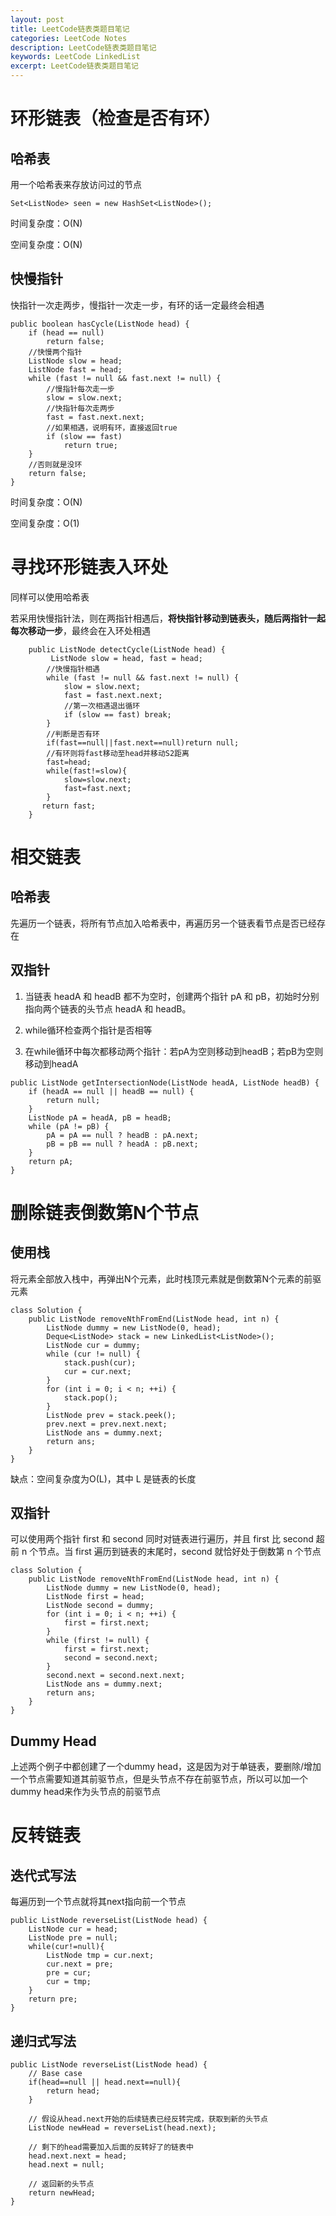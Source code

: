 ```yaml
---
layout: post
title: LeetCode链表类题目笔记
categories: LeetCode Notes
description: LeetCode链表类题目笔记
keywords: LeetCode LinkedList
excerpt: LeetCode链表类题目笔记
---
```


# 环形链表（检查是否有环）
## 哈希表
用一个哈希表来存放访问过的节点
```
Set<ListNode> seen = new HashSet<ListNode>();
```
时间复杂度：O(N)

空间复杂度：O(N)

## 快慢指针
快指针一次走两步，慢指针一次走一步，有环的话一定最终会相遇
```
public boolean hasCycle(ListNode head) {
    if (head == null)
        return false;
    //快慢两个指针
    ListNode slow = head;
    ListNode fast = head;
    while (fast != null && fast.next != null) {
        //慢指针每次走一步
        slow = slow.next;
        //快指针每次走两步
        fast = fast.next.next;
        //如果相遇，说明有环，直接返回true
        if (slow == fast)
            return true;
    }
    //否则就是没环
    return false;
}
```
时间复杂度：O(N)

空间复杂度：O(1)

# 寻找环形链表入环处
同样可以使用哈希表

若采用快慢指针法，则在两指针相遇后，**将快指针移动到链表头，随后两指针一起每次移动一步**，最终会在入环处相遇
```
    public ListNode detectCycle(ListNode head) {
         ListNode slow = head, fast = head;
        //快慢指针相遇
        while (fast != null && fast.next != null) {
            slow = slow.next;
            fast = fast.next.next;
            //第一次相遇退出循环
            if (slow == fast) break;
        }
        //判断是否有环 
        if(fast==null||fast.next==null)return null;
        //有环则将fast移动至head并移动S2距离
        fast=head;
        while(fast!=slow){
            slow=slow.next;
            fast=fast.next;
        }
       return fast;
    }
```

# 相交链表
## 哈希表
先遍历一个链表，将所有节点加入哈希表中，再遍历另一个链表看节点是否已经存在

## 双指针
1. 当链表 headA 和 headB 都不为空时，创建两个指针 pA 和 pB，初始时分别指向两个链表的头节点 headA 和 headB。

2. while循环检查两个指针是否相等

3. 在while循环中每次都移动两个指针：若pA为空则移动到headB；若pB为空则移动到headA

```
public ListNode getIntersectionNode(ListNode headA, ListNode headB) {
    if (headA == null || headB == null) {
        return null;
    }
    ListNode pA = headA, pB = headB;
    while (pA != pB) {
        pA = pA == null ? headB : pA.next;
        pB = pB == null ? headA : pB.next;
    }
    return pA;
}
```

# 删除链表倒数第N个节点
## 使用栈
将元素全部放入栈中，再弹出N个元素，此时栈顶元素就是倒数第N个元素的前驱元素
```
class Solution {
    public ListNode removeNthFromEnd(ListNode head, int n) {
        ListNode dummy = new ListNode(0, head);
        Deque<ListNode> stack = new LinkedList<ListNode>();
        ListNode cur = dummy;
        while (cur != null) {
            stack.push(cur);
            cur = cur.next;
        }
        for (int i = 0; i < n; ++i) {
            stack.pop();
        }
        ListNode prev = stack.peek();
        prev.next = prev.next.next;
        ListNode ans = dummy.next;
        return ans;
    }
}
```

缺点：空间复杂度为O(L)，其中 L 是链表的长度

## 双指针
可以使用两个指针 first 和 second 同时对链表进行遍历，并且 first 比 second 超前 n 个节点。当 first 遍历到链表的末尾时，second 就恰好处于倒数第 n 个节点

```
class Solution {
    public ListNode removeNthFromEnd(ListNode head, int n) {
        ListNode dummy = new ListNode(0, head);
        ListNode first = head;
        ListNode second = dummy;
        for (int i = 0; i < n; ++i) {
            first = first.next;
        }
        while (first != null) {
            first = first.next;
            second = second.next;
        }
        second.next = second.next.next;
        ListNode ans = dummy.next;
        return ans;
    }
}
```

## Dummy Head
上述两个例子中都创建了一个dummy head，这是因为对于单链表，要删除/增加一个节点需要知道其前驱节点，但是头节点不存在前驱节点，所以可以加一个dummy head来作为头节点的前驱节点

# 反转链表
## 迭代式写法
每遍历到一个节点就将其next指向前一个节点
```
public ListNode reverseList(ListNode head) {
    ListNode cur = head;
    ListNode pre = null;
    while(cur!=null){
        ListNode tmp = cur.next;
        cur.next = pre;
        pre = cur;
        cur = tmp;
    }
    return pre;
}
```

## 递归式写法
```
public ListNode reverseList(ListNode head) {
    // Base case
    if(head==null || head.next==null){
        return head;
    }

    // 假设从head.next开始的后续链表已经反转完成，获取到新的头节点
    ListNode newHead = reverseList(head.next);

    // 剩下的head需要加入后面的反转好了的链表中
    head.next.next = head;
    head.next = null;

    // 返回新的头节点
    return newHead;
}
```